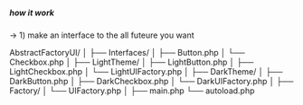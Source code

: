 ##### how it work

-> 1) make an interface to the all futeure you want

AbstractFactoryUI/
│
├── Interfaces/
│ ├── Button.php
│ └── Checkbox.php
│
├── LightTheme/
│ ├── LightButton.php
│ ├── LightCheckbox.php
│ └── LightUIFactory.php
│
├── DarkTheme/
│ ├── DarkButton.php
│ ├── DarkCheckbox.php
│ └── DarkUIFactory.php
│
├── Factory/
│ └── UIFactory.php
│
├── main.php
└── autoload.php
